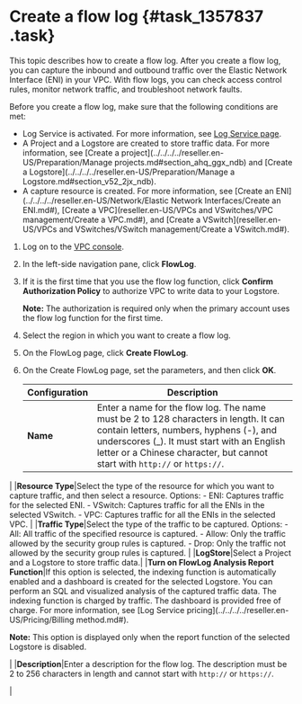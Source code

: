 # Create a flow log {#task_1357837 .task}

This topic describes how to create a flow log. After you create a flow log, you can capture the inbound and outbound traffic over the Elastic Network Interface \(ENI\) in your VPC. With flow logs, you can check access control rules, monitor network traffic, and troubleshoot network faults.

Before you create a flow log, make sure that the following conditions are met:

-   Log Service is activated. For more information, see [Log Service page](https://www.aliyun.com/product/sls/).
-   A Project and a Logstore are created to store traffic data. For more information, see [Create a project](../../../../reseller.en-US/Preparation/Manage projects.md#section_ahq_ggx_ndb) and [Create a Logstore](../../../../reseller.en-US/Preparation/Manage a Logstore.md#section_v52_2jx_ndb).
-   A capture resource is created. For more information, see [Create an ENI](../../../../reseller.en-US/Network/Elastic Network Interfaces/Create an ENI.md#), [Create a VPC](reseller.en-US/VPCs and VSwitches/VPC management/Create a VPC.md#), and [Create a VSwitch](reseller.en-US/VPCs and VSwitches/VSwitch management/Create a VSwitch.md#).

1.  Log on to the [VPC console](https://partners-intl.console.aliyun.com/#/vpc).
2.  In the left-side navigation pane, click **FlowLog**.
3.  If it is the first time that you use the flow log function, click **Confirm Authorization Policy** to authorize VPC to write data to your Logstore. 

    **Note:** The authorization is required only when the primary account uses the flow log function for the first time.

4.  Select the region in which you want to create a flow log.
5.  On the FlowLog page, click **Create FlowLog**.
6.  On the Create FlowLog page, set the parameters, and then click **OK**. 

    |Configuration|Description|
    |-------------|-----------|
    |**Name**|Enter a name for the flow log. The name must be 2 to 128 characters in length. It can contain letters, numbers, hyphens \(-\), and underscores \(\_\). It must start with an English letter or a Chinese character, but cannot start with `http://` or `https://`.

 |
    |**Resource Type**|Select the type of the resource for which you want to capture traffic, and then select a resource. Options:     -   ENI: Captures traffic for the selected ENI.
    -   VSwitch: Captures traffic for all the ENIs in the selected VSwitch.
    -   VPC: Captures traffic for all the ENIs in the selected VPC.
 |
    |**Traffic Type**|Select the type of the traffic to be captured. Options:     -   All: All traffic of the specified resource is captured.
    -   Allow: Only the traffic allowed by the security group rules is captured.
    -   Drop: Only the traffic not allowed by the security group rules is captured.
 |
    |**LogStore**|Select a Project and a Logstore to store traffic data.|
    |**Turn on FlowLog Analysis Report Function**|If this option is selected, the indexing function is automatically enabled and a dashboard is created for the selected Logstore. You can perform an SQL and visualized analysis of the captured traffic data. The indexing function is charged by traffic. The dashboard is provided free of charge. For more information, see [Log Service pricing](../../../../reseller.en-US/Pricing/Billing method.md#).

 **Note:** This option is displayed only when the report function of the selected Logstore is disabled.

 |
    |**Description**|Enter a description for the flow log. The description must be 2 to 256 characters in length and cannot start with `http://` or `https://`.

 |


